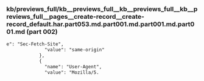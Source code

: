 ### kb/previews_full/kb__previews_full__kb__previews_full__kb__previews_full__pages__create-record__create-record_default.har.part053.md.part001.md.part001.md.part001.md (part 002)

```md
e": "Sec-Fetch-Site",
              "value": "same-origin"
            },
            {
              "name": "User-Agent",
              "value": "Mozilla/5.
```

```
